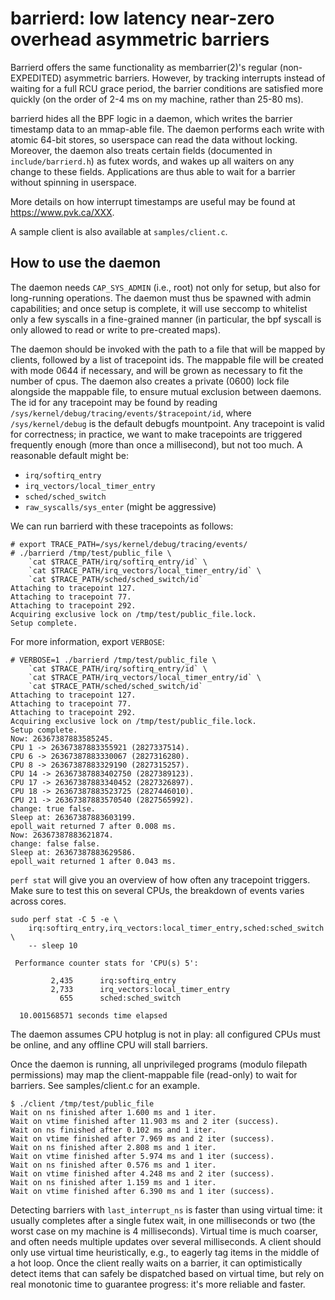 barrierd: low latency near-zero overhead asymmetric barriers
============================================================

Barrierd offers the same functionality as membarrier(2)'s regular
(non-EXPEDITED) asymmetric barriers.  However, by tracking interrupts
instead of waiting for a full RCU grace period, the barrier conditions
are satisfied more quickly (on the order of 2-4 ms on my machine,
rather than 25-80 ms).

barrierd hides all the BPF logic in a daemon, which writes the barrier
timestamp data to an mmap-able file.  The daemon performs each write
with atomic 64-bit stores, so userspace can read the data without
locking. Moreover, the daemon also treats certain fields (documented
in `include/barrierd.h`) as futex words, and wakes up all waiters on
any change to these fields.  Applications are thus able to wait for a
barrier without spinning in userspace.

More details on how interrupt timestamps are useful may be found at
https://www.pvk.ca/XXX.

A sample client is also available at `samples/client.c`.

How to use the daemon
---------------------

The daemon needs `CAP_SYS_ADMIN` (i.e., root) not only for setup, but
also for long-running operations.  The daemon must thus be spawned
with admin capabilities; and once setup is complete, it will use
seccomp to whitelist only a few syscalls in a fine-grained manner (in
particular, the bpf syscall is only allowed to read or write to
pre-created maps).

The daemon should be invoked with the path to a file that will be
mapped by clients, followed by a list of tracepoint ids.  The mappable
file will be created with mode 0644 if necessary, and will be grown as
necessary to fit the number of cpus. The daemon also creates a private
(0600) lock file alongside the mappable file, to ensure mutual
exclusion between daemons.  The id for any tracepoint may be found by
reading `/sys/kernel/debug/tracing/events/$tracepoint/id`, 
where `/sys/kernel/debug` is the default debugfs mountpoint.  Any
tracepoint is valid for correctness; in practice, we want to make
tracepoints are triggered frequently enough (more than once a
millisecond), but not too much.  A reasonable default might be:

* `irq/softirq_entry`
* `irq_vectors/local_timer_entry`
* `sched/sched_switch`
* `raw_syscalls/sys_enter` (might be aggressive)

We can run barrierd with these tracepoints as follows:

    # export TRACE_PATH=/sys/kernel/debug/tracing/events/
    # ./barrierd /tmp/test/public_file \
        `cat $TRACE_PATH/irq/softirq_entry/id` \
        `cat $TRACE_PATH/irq_vectors/local_timer_entry/id` \
        `cat $TRACE_PATH/sched/sched_switch/id`
    Attaching to tracepoint 127.
    Attaching to tracepoint 77.
    Attaching to tracepoint 292.
    Acquiring exclusive lock on /tmp/test/public_file.lock.
    Setup complete.

For more information, export `VERBOSE`:

    # VERBOSE=1 ./barrierd /tmp/test/public_file \
        `cat $TRACE_PATH/irq/softirq_entry/id` \
        `cat $TRACE_PATH/irq_vectors/local_timer_entry/id` \
        `cat $TRACE_PATH/sched/sched_switch/id`
    Attaching to tracepoint 127.
    Attaching to tracepoint 77.
    Attaching to tracepoint 292.
    Acquiring exclusive lock on /tmp/test/public_file.lock.
    Setup complete.
    Now: 26367387883585245.
    CPU 1 -> 26367387883355921 (2827337514).
    CPU 6 -> 26367387883330067 (2827316280).
    CPU 8 -> 26367387883329190 (2827315257).
    CPU 14 -> 26367387883402750 (2827389123).
    CPU 17 -> 26367387883340452 (2827326897).
    CPU 18 -> 26367387883523725 (2827446010).
    CPU 21 -> 26367387883570540 (2827565992).
    change: true false.
    Sleep at: 26367387883603199.
    epoll_wait returned 7 after 0.008 ms.
    Now: 26367387883621874.
    change: false false.
    Sleep at: 26367387883629586.
    epoll_wait returned 1 after 0.043 ms.

`perf stat` will give you an overview of how often any tracepoint
triggers. Make sure to test this on several CPUs, the breakdown of
events varies across cores.

    sudo perf stat -C 5 -e \
        irq:softirq_entry,irq_vectors:local_timer_entry,sched:sched_switch \
        -- sleep 10

     Performance counter stats for 'CPU(s) 5':

             2,435      irq:softirq_entry
             2,733      irq_vectors:local_timer_entry
               655      sched:sched_switch

      10.001568571 seconds time elapsed

The daemon assumes CPU hotplug is not in play: all configured CPUs
must be online, and any offline CPU will stall barriers.

Once the daemon is running, all unprivileged programs (modulo filepath
permissions) may map the client-mappable file (read-only) to wait for
barriers.  See samples/client.c for an example.


    $ ./client /tmp/test/public_file
    Wait on ns finished after 1.600 ms and 1 iter.
    Wait on vtime finished after 11.903 ms and 2 iter (success).
    Wait on ns finished after 0.102 ms and 1 iter.
    Wait on vtime finished after 7.969 ms and 2 iter (success).
    Wait on ns finished after 2.808 ms and 1 iter.
    Wait on vtime finished after 5.974 ms and 1 iter (success).
    Wait on ns finished after 0.576 ms and 1 iter.
    Wait on vtime finished after 4.248 ms and 2 iter (success).
    Wait on ns finished after 1.159 ms and 1 iter.
    Wait on vtime finished after 6.390 ms and 1 iter (success).

Detecting barriers with `last_interrupt_ns` is faster than using
virtual time: it usually completes after a single futex wait, in one
milliseconds or two (the worst case on my machine is 4 milliseconds).
Virtual time is much coarser, and often needs multiple updates over
several milliseconds.  A client should only use virtual time
heuristically, e.g., to eagerly tag items in the middle of a hot loop.
Once the client really waits on a barrier, it can optimistically
detect items that can safely be dispatched based on virtual time, but
rely on real monotonic time to guarantee progress: it's more reliable
and faster.
